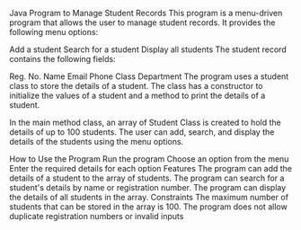 Java Program to Manage Student Records
This program is a menu-driven program that allows the user to manage student records. It provides the following menu options:

Add a student
Search for a student
Display all students
The student record contains the following fields:

Reg. No.
Name
Email
Phone
Class
Department
The program uses a student class to store the details of a student. The class has a constructor to initialize the values of a student and a method to print the details of a student.

In the main method class, an array of Student Class is created to hold the details of up to 100 students. The user can add, search, and display the details of the students using the menu options.

How to Use the Program
Run the program
Choose an option from the menu
Enter the required details for each option
Features
The program can add the details of a student to the array of students.
The program can search for a student's details by name or registration number.
The program can display the details of all students in the array.
Constraints
The maximum number of students that can be stored in the array is 100.
The program does not allow duplicate registration numbers or invalid inputs

